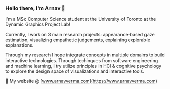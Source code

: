 ### Hello there, I'm Arnav 👋

I'm a MSc Computer Science student at the University of Toronto at the Dynamic Graphics Project Lab!

Currently, I work on 3 main research projects: appearance-based gaze estimation, visualizing empathetic judgements, explaining explorable explanations. 

Through my research I hope integrate concepts in multiple domains to build interactive technologies. Through techinques from software engineering and machine learning, I try utilize principles in HCI & cognitive psychology to explore the design space of visualizations and interactive tools. 

🤖 My website @ [www.arnavverma.com](https://www.arnavverma.com)

<!--
**vermaarn/vermaarn** is a ✨ _special_ ✨ repository because its `README.md` (this file) appears on your GitHub profile.

Here are some ideas to get you started:

- 🔭 I’m currently working on ...
- 🌱 I’m currently learning ...
- 👯 I’m looking to collaborate on ...
- 🤔 I’m looking for help with ...
- 💬 Ask me about ...
- 📫 How to reach me: ...
- 😄 Pronouns: ...
- ⚡ Fun fact: ...
-->
